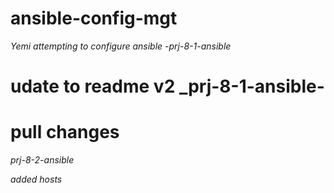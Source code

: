# ansible-config-mgt
_Yemi attempting to configure ansible -prj-8-1-ansible_

# udate to readme v2 _prj-8-1-ansible-

# pull changes
_prj-8-2-ansible_

_added hosts_
